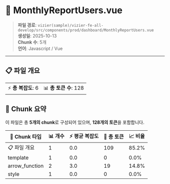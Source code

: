 # 📄 MonthlyReportUsers.vue

> **파일 경로**: `vizier(sample)/vizier-fe-all-develop/src/components/prod/dashboard/MonthlyReportUsers.vue`  
> **생성일**: 2025-10-13  
> **Chunk 수**: 5개  
> **언어**: Javascript / Vue
---





## 📋 파일 개요

| | |
|--|--|
| ⚡ **총 복잡도**: 6 | 📊 **총 토큰 수**: 128 |






## 🧩 Chunk 요약

이 파일은 총 **5개의 chunk**로 구성되어 있으며, **128개의 토큰**을 포함합니다.

| 🧩 Chunk 타입 | 📊 개수 | ⚡ 평균 복잡도 | 📝 총 토큰 | 📈 비율 |
|---------------|--------|-------------|----------|--------|
| 📋 파일 개요 | 1 | 0.0 | 109 | 85.2% |
| template | 1 | 0.0 | 0 | 0.0% |
| arrow_function | 2 | 3.0 | 19 | 14.8% |
| style | 1 | 0.0 | 0 | 0.0% |


